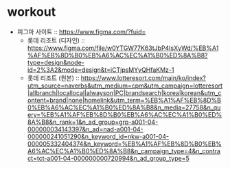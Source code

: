 # workout
+ 피그마 사이트 :: https://www.figma.com/?fuid=
  + 롯데 리조트 (디자인) :: https://www.figma.com/file/w0YTGW77K63tJbP4IsXyWd/%EB%A1%AF%EB%8D%B0%EB%A6%AC%EC%A1%B0%ED%8A%B8?type=design&node-id=2%3A2&mode=design&t=iCTjpsMYyQHfaKMz-1
  + 롯데 리조트 (원본) :: https://www.lotteresort.com/main/ko/index?utm_source=naverbs&utm_medium=cpm&utm_campaign=lotteresort|allbranch|locallocal|alwayson|PC|brandsearch|korea|korean&utm_content=brand|none|homelink&utm_term=%EB%A1%AF%EB%8D%B0%EB%A6%AC%EC%A1%B0%ED%8A%B8&n_media=27758&n_query=%EB%A1%AF%EB%8D%B0%EB%A6%AC%EC%A1%B0%ED%8A%B8&n_rank=1&n_ad_group=grp-a001-04-000000034143397&n_ad=nad-a001-04-000000241051290&n_keyword_id=nkw-a001-04-000005332404374&n_keyword=%EB%A1%AF%EB%8D%B0%EB%A6%AC%EC%A1%B0%ED%8A%B8&n_campaign_type=4&n_contract=tct-a001-04-000000000720994&n_ad_group_type=5
